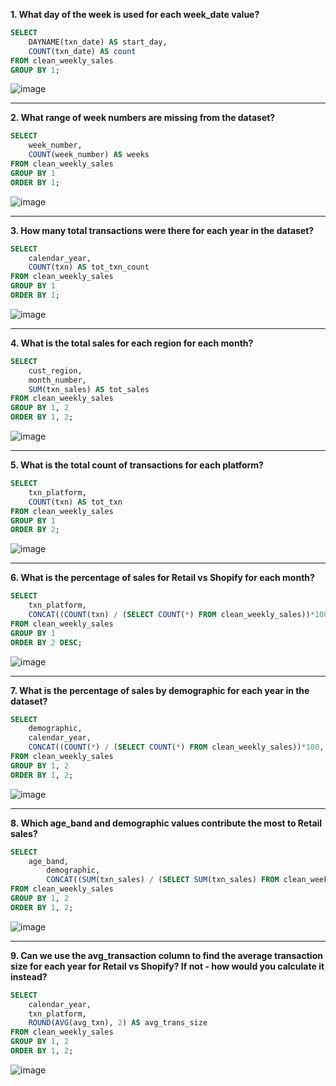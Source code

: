__1. What day of the week is used for each week_date value?__
```sql
SELECT 
	DAYNAME(txn_date) AS start_day, 
    COUNT(txn_date) AS count
FROM clean_weekly_sales
GROUP BY 1;
```
![image](https://github.com/arnavbangaria/data-analytics-projects/assets/98005484/111cf629-2637-412d-9c5a-302edbb0b9fc)

---

__2. What range of week numbers are missing from the dataset?__
```sql
SELECT 
	week_number,
    COUNT(week_number) AS weeks
FROM clean_weekly_sales
GROUP BY 1
ORDER BY 1;
```
![image](https://github.com/arnavbangaria/data-analytics-projects/assets/98005484/ed05d633-2397-4c5c-a8e2-45a2a8f15005)

---

__3. How many total transactions were there for each year in the dataset?__
```sql
SELECT 
	calendar_year,
	COUNT(txn) AS tot_txn_count
FROM clean_weekly_sales
GROUP BY 1
ORDER BY 1;
```
![image](https://github.com/arnavbangaria/data-analytics-projects/assets/98005484/3e8079ab-5a97-4810-a1e0-684993f07353)

---

__4. What is the total sales for each region for each month?__
```sql
SELECT 
	cust_region,
	month_number,
    SUM(txn_sales) AS tot_sales
FROM clean_weekly_sales
GROUP BY 1, 2
ORDER BY 1, 2;
```
![image](https://github.com/arnavbangaria/data-analytics-projects/assets/98005484/50dfda27-a268-4a75-831f-005272d3b7b2)

---

__5. What is the total count of transactions for each platform?__
```sql
SELECT
	txn_platform,
    COUNT(txn) AS tot_txn
FROM clean_weekly_sales
GROUP BY 1
ORDER BY 2;
```
![image](https://github.com/arnavbangaria/data-analytics-projects/assets/98005484/51e8f548-2f9c-42f4-af34-c0ae37a02a79)

---

__6. What is the percentage of sales for Retail vs Shopify for each month?__
```sql
SELECT
	txn_platform,
    CONCAT((COUNT(txn) / (SELECT COUNT(*) FROM clean_weekly_sales))*100, " %") AS sales_percent
FROM clean_weekly_sales
GROUP BY 1
ORDER BY 2 DESC;
```
![image](https://github.com/arnavbangaria/data-analytics-projects/assets/98005484/b1682772-3895-45a5-997a-138d3c01adb1)

---

__7. What is the percentage of sales by demographic for each year in the dataset?__
```sql
SELECT
	demographic,
    calendar_year,
    CONCAT((COUNT(*) / (SELECT COUNT(*) FROM clean_weekly_sales))*100, " %") AS percentage
FROM clean_weekly_sales
GROUP BY 1, 2
ORDER BY 1, 2;
```
![image](https://github.com/arnavbangaria/data-analytics-projects/assets/98005484/e54d7f8b-3666-4d41-9af9-43c4e89c5274)

---

__8. Which age_band and demographic values contribute the most to Retail sales?__
```sql
SELECT
	age_band,
    	demographic,
    	CONCAT((SUM(txn_sales) / (SELECT SUM(txn_sales) FROM clean_weekly_sales))*100, " %") AS percent
FROM clean_weekly_sales
GROUP BY 1, 2
ORDER BY 1, 2;
```
![image](https://github.com/arnavbangaria/data-analytics-projects/assets/98005484/6cba89f7-3649-49b0-afe2-b5908eebe27e)

---

__9. Can we use the avg_transaction column to find the average transaction size for each year for Retail vs Shopify? If not - how would you calculate it instead?__
```sql
SELECT
	calendar_year,
    txn_platform,
    ROUND(AVG(avg_txn), 2) AS avg_trans_size
FROM clean_weekly_sales
GROUP BY 1, 2
ORDER BY 1, 2;
```
![image](https://github.com/arnavbangaria/data-analytics-projects/assets/98005484/5bb7ce5e-5831-4e3a-8eb7-2e8957825f97)
